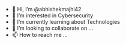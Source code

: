- 👋 Hi, I’m @abhishekmajhi42
- 👀 I’m interested in Cybersecurity
- 🌱 I’m currently learning about Technologies
- 💞️ I’m looking to collaborate on ...
- 📫 How to reach me ...

<!---
abhishekmajhi42/abhishekmajhi42 is a ✨ special ✨ repository because its `README.md` (this file) appears on your GitHub profile.
You can click the Preview link to take a look at your changes.
--->
